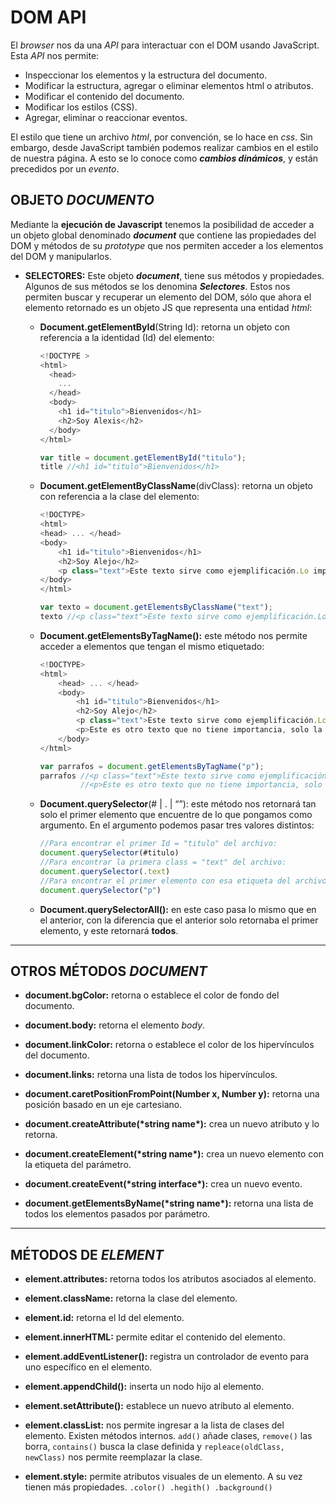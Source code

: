 # DOM API

El _browser_ nos da una _API_ para interactuar con el DOM usando JavaScript. Esta _API_ nos permite:

- Inspeccionar los elementos y la estructura del documento.
- Modificar la estructura, agregar o eliminar elementos html o atributos.
- Modificar el contenido del documento.
- Modificar los estilos (CSS).
- Agregar, eliminar o reaccionar eventos.

El estilo que tiene un archivo _html_, por convención, se lo hace en _css_. Sin embargo, desde JavaScript también podemos realizar cambios en el estilo de nuestra página. A esto se lo conoce como **_cambios dinámicos_**, y están precedidos por un _evento_.

## OBJETO _DOCUMENTO_

Mediante la **ejecución de Javascript** tenemos la posibilidad de acceder a un objeto global denominado **_document_** que contiene las propiedades del DOM y métodos de su _prototype_ que nos permiten acceder a los elementos del DOM y manipularlos.

- **SELECTORES:**
  Este objeto **_document_**, tiene sus métodos y propiedades. Algunos de sus métodos se los denomina **_Selectores_**. Estos nos permiten buscar y recuperar un elemento del DOM, sólo que ahora el elemento retornado es un objeto JS que representa una entidad _html_:

  - **Document.getElementById**(String Id):
    retorna un objeto con referencia a la identidad (Id) del elemento:

    ```js
    <!DOCTYPE >
    <html>
      <head>
        ...
      </head>
      <body>
        <h1 id="titulo">Bienvenidos</h1>
        <h2>Soy Alexis</h2>
      </body>
    </html>

    var title = document.getElementById("titulo");
    title //<h1 id="titulo">Bienvenidos</h1>
    ```

  - **Document.getElementByClassName**(divClass):
    retorna un objeto con referencia a la clase del elemento:

    ```js
    <!DOCTYPE>
    <html>
    <head> ... </head>
    <body>
    	<h1 id="titulo">Bienvenidos</h1>
    	<h2>Soy Alejo</h2>
    	<p class="text">Este texto sirve como ejemplificación.Lo importante es la clase</p>
    </body>
    </html>

    var texto = document.getElementsByClassName("text");
    texto //<p class="text">Este texto sirve como ejemplificación.Lo importante es la clase</p>
    ```

  - **Document.getElementsByTagName():**
    este método nos permite acceder a elementos que tengan el mismo etiquetado:

    ```js
    <!DOCTYPE>
    <html>
    	<head> ... </head>
    	<body>
    		<h1 id="titulo">Bienvenidos</h1>
    		<h2>Soy Alejo</h2>
    		<p class="text">Este texto sirve como ejemplificación.Lo importante es la clase</p>
    		<p>Este es otro texto que no tiene importancia, solo la etiqueta</p>
    	</body>
    </html>

    var parrafos = document.getElementsByTagName("p");
    parrafos //<p class="text">Este texto sirve como ejemplificación.Lo importante es la clase</p>
    		 //<p>Este es otro texto que no tiene importancia, solo la etiqueta</p>
    ```

  - **Document.querySelector**(# | . | “”):
    este método nos retornará tan solo el primer elemento que encuentre de lo que pongamos como argumento.
    En el argumento podemos pasar tres valores distintos:

    ```js
    //Para encontrar el primer Id = "titulo" del archivo:
    document.querySelector(#titulo)
    //Para encontrar la primera class = "text" del archivo:
    document.querySelector(.text)
    //Para encontrar el primer elemento con esa etiqueta del archivo:
    document.querySelector("p")
    ```

  - **Document.querySelectorAll():**
    en este caso pasa lo mismo que en el anterior, con la diferencia que el anterior solo retornaba el primer elemento, y este retornará **todos**.

---

## OTROS MÉTODOS _DOCUMENT_

- **document.bgColor:** retorna o establece el color de fondo del documento.

- **document.body:** retorna el elemento _body_.

- **document.linkColor:** retorna o establece el color de los hipervínculos del documento.

- **document.links:** retorna una lista de todos los hipervínculos.

- **document.caretPositionFromPoint(Number x, Number y):** retorna una posición basado en un eje cartesiano.

- **document.createAttribute(\***string name**\*):** crea un nuevo atributo y lo retorna.

- **document.createElement(\***string name**\*):** crea un nuevo elemento con la etiqueta del parámetro.

- **document.createEvent(\***string interface**\*):** crea un nuevo evento.

- **document.getElementsByName(\***string name**\*):** retorna una lista de todos los elementos pasados por parámetro.

---

## MÉTODOS DE _ELEMENT_

- **element.attributes:** retorna todos los atributos asociados al elemento.

- **element.className:** retorna la clase del elemento.

- **element.id:** retorna el Id del elemento.

- **element.innerHTML:** permite editar el contenido del elemento.

- **element.addEventListener():** registra un controlador de evento para uno específico en el elemento.

- **element.appendChild():** inserta un nodo hijo al elemento.

- **element.setAttribute():** establece un nuevo atributo al elemento.

- **element.classList:** nos permite ingresar a la lista de clases del elemento. Existen métodos internos. `add()` añade clases, `remove()` las borra, `contains()` busca la clase definida y `repleace(oldClass, newClass)` nos permite reemplazar la clase.

- **element.style:** permite atributos visuales de un elemento. A su vez tienen más propiedades.
  `.color() .hegith() .background()`
